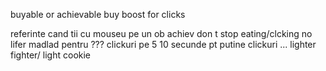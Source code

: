 buyable or achievable
buy boost for clicks



referinte cand tii cu mouseu pe un ob
achiev
don t stop eating/clcking
no lifer
madlad   pentru ??? clickuri pe 5 10 secunde
pt putine clickuri ... lighter fighter/ light cookie